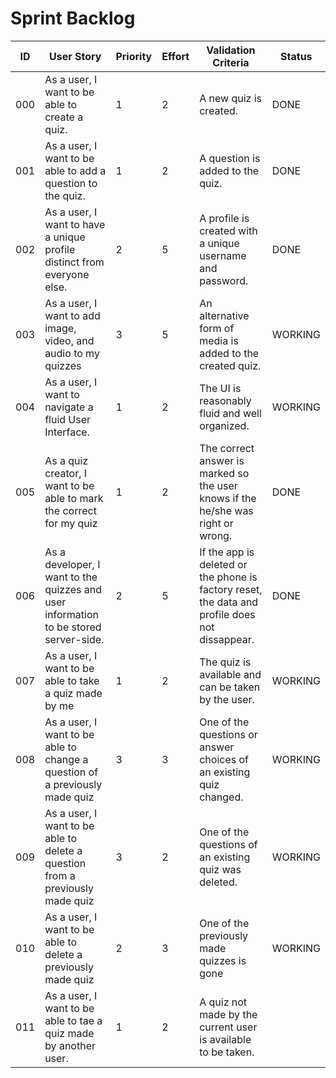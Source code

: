 # Sprint Backlog

| ID | User Story | Priority | Effort | Validation Criteria | Status |
|----|------------|--------|----------|---------------------|--------|
| 000 | As a user, I want to be able to create a quiz. |	1 |	2 |	A new quiz is created. | DONE |
| 001 | As a user, I want to be able to add a question to the quiz. |	1 |	2 |	A question is added to the quiz. | DONE |
| 002 | As a user, I want to have a unique profile distinct from everyone else. |	2 |	5 |	A profile is created with a unique username and password. | DONE |
| 003 | As a user, I want to add image, video, and audio to my quizzes | 3 | 5 | An alternative form of media is added to the created quiz. | WORKING |
| 004 | As a user, I want to navigate a fluid User Interface. |	1 |	2 |	The UI is reasonably fluid and well organized. | WORKING |
| 005 | As a quiz creator, I want to be able to mark the correct for my quiz |	1	| 2	 | The correct answer is marked so the user knows if the he/she was right or wrong. | DONE |
| 006 | As a developer, I want to the quizzes and user information to be stored server-side. |	2	| 5 |	If the app is deleted or the phone is factory reset, the data and profile does not dissappear. | DONE |
| 007 | As a user, I want to be able to take a quiz made by me | 1 | 2 | The quiz is available and can be taken by the user. | WORKING |
| 008 | As a user, I want to be able to change a question of a previously made quiz | 3 | 3 | One of the questions or answer choices of an existing quiz changed. | WORKING |
| 009 | As a user, I want to be able to delete a question from a previously made quiz | 3 | 2 | One of the questions of an existing quiz was deleted. | WORKING |
| 010 | As a user, I want to be able to delete a previously made quiz | 2 | 3 | One of the previously made quizzes is gone | WORKING |
| 011 | As a user, I want to be able to tae a quiz made by another user. | 1 | 2 | A quiz not made by the current user is available to be taken.
